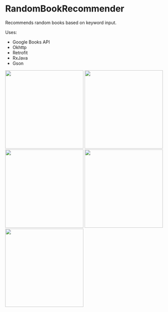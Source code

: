 # RandomBookRecommender
Recommends random books based on keyword input.

Uses:
- Google Books API
- Okhttp
- Retrofit
- RxJava
- Gson


<p>
  <img src="../master/screenshots/1.png" width="250"/>
  <img src="../master/screenshots/2.png" width="250"/>
  <img src="../master/screenshots/3.png" width="250"/>
  <img src="../master/screenshots/4.png" width="250"/>
  <img src="../master/screenshots/5.png" width="250"/>
</p>
